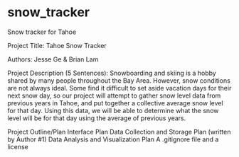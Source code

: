 # snow_tracker

Snow tracker for Tahoe

Project Title:
Tahoe Snow Tracker

Authors:
Jesse Ge & Brian Lam

Project Description (5 Sentences):
Snowboarding and skiing is a hobby shared by many people throughout the Bay Area. However, snow conditions are not always ideal. Some find it difficult to set aside vacation days for their next snow day, so our project will attempt to gather snow level data from previous years in Tahoe, and put together a collective average snow level for that day. Using this data, we will be able to determine what the snow level will be for that day using the average of previous years.

Project Outline/Plan
Interface Plan
Data Collection and Storage Plan (written by Author #1)
Data Analysis and Visualization Plan
A .gitignore file and a license
